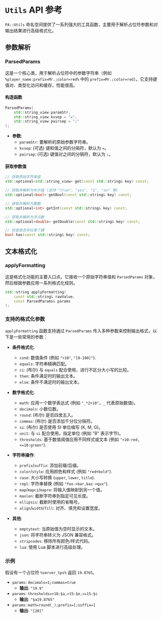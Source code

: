 # `Utils` API 参考

`PA::Utils` 命名空间提供了一系列强大的工具函数，主要用于解析占位符参数和对输出结果进行高级格式化。

## 参数解析

### ParsedParams

这是一个核心类，用于解析占位符中的参数字符串（例如 `%player_name:prefix=Mr.;color=red%` 中的 `prefix=Mr.;color=red`）。它支持键值对、类型化访问和缓存，性能很高。

#### 构造函数

```cpp
ParsedParams(
    std::string_view paramStr,
    std::string_view kvsep = "=",
    std::string_view pairsep = ";"
);
```

- **参数**:
    - `paramStr`: 要解析的原始参数字符串。
    - `kvsep`: (可选) 键和值之间的分隔符，默认为 `=`。
    - `pairsep`: (可选) 键值对之间的分隔符，默认为 `;`。

#### 获取参数值

```cpp
// 获取原始字符串值
std::optional<std::string_view> get(const std::string& key) const;

// 获取并解析为布尔值 (支持 "true", "yes", "1", "on" 等)
std::optional<bool> getBool(const std::string& key) const;

// 获取并解析为整数
std::optional<int> getInt(const std::string& key) const;

// 获取并解析为浮点数
std::optional<double> getDouble(const std::string& key) const;

// 检查是否存在某个键
bool has(const std::string& key) const;
```

## 文本格式化

### applyFormatting

这是格式化功能的主要入口点。它接收一个原始字符串值和 `ParsedParams` 对象，然后根据参数应用一系列格式化规则。

```cpp
std::string applyFormatting(
    const std::string& rawValue,
    const ParsedParams& params
);
```

### 支持的格式化参数

`applyFormatting` 函数支持通过 `ParsedParams` 传入多种参数来控制输出格式，以下是一些常用的参数：

- **条件格式化**:
    - `cond`: 数值条件 (例如 `">10"`, `"[0-100]"`).
    - `equals`: 字符串精确匹配。
    - `ci`: (布尔) 与 `equals` 配合使用，进行不区分大小写的比较。
    - `then`: 条件满足时的输出文本。
    - `else`: 条件不满足时的输出文本。

- **数字格式化**:
    - `math`: 应用一个数学表达式 (例如 `"_*2+10"`，`_` 代表原始数值)。
    - `decimals`: 小数位数。
    - `round`: (布尔) 是否四舍五入。
    - `commas`: (布尔) 是否添加千分位分隔符。
    - `si`: (布尔) 是否使用 SI 单位缩写 (K, M, G)。
    - `unit`: 与 `si` 配合使用，指定单位 (例如 "B" 表示字节)。
    - `thresholds`: 基于数值阈值应用不同样式或文本 (例如 `">10:red,<=10:green"`).

- **字符串操作**:
    - `prefix`/`suffix`: 添加前缀/后缀。
    - `color`/`style`: 应用颜色和样式 (例如 `"red+bold"`).
    - `case`: 大小写转换 (`upper`, `lower`, `title`).
    - `repl`: 字符串替换 (例如 `"foo->bar,baz->qux"`).
    - `map`/`mapci`/`mapre`: 将输入值映射到另一个值。
    - `maxlen`: 截断字符串到指定可见长度。
    - `ellipsis`: 截断时使用的省略号。
    - `align`/`width`/`fill`: 对齐、填充和设置宽度。

- **其他**:
    - `emptytext`: 当原始值为空时显示的文本。
    - `json`: 将字符串转义为 JSON 兼容格式。
    - `stripcodes`: 移除所有颜色/样式代码。
    - `lua`: 使用 Lua 脚本进行高级处理。

### 示例

假设有一个占位符 `%server_tps%` 返回 `19.8765`。

- `params`: `decimals=1;commas=true`
  - **输出**: `"19.9"`
- `params`: `thresholds=>18:§a,>15:§e,<=15:§c`
  - **输出**: `"§a19.8765"`
- `params`: `math=round(_);prefix=[;suffix=]`
  - **输出**: `"[20]"`
